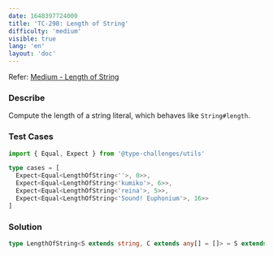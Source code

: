 ```yaml
---
date: 1648397724000
title: 'TC-298: Length of String'
difficulty: 'medium'
visible: true
lang: 'en'
layout: 'doc'
---
```


Refer: [Medium - Length of String](https://github.com/type-challenges/type-challenges/blob/main/questions/00298-medium-length-of-string/README.md)

### Describe

Compute the length of a string literal, which behaves like `String#length`.

### Test Cases

```typescript
import { Equal, Expect } from '@type-challenges/utils'

type cases = [
  Expect<Equal<LengthOfString<''>, 0>>,
  Expect<Equal<LengthOfString<'kumiko'>, 6>>,
  Expect<Equal<LengthOfString<'reina'>, 5>>,
  Expect<Equal<LengthOfString<'Sound! Euphonium'>, 16>>
]
```

### Solution

```typescript
type LengthOfString<S extends string, C extends any[] = []> = S extends `${infer P}${infer K}` ? LengthOfString<K, [...C, P]> : C['length']
```
